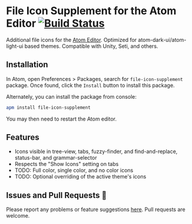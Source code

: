# File Icon Supplement for the Atom Editor [![Build Status](https://travis-ci.org/sscotth/file-icon-supplement.svg?branch=master)](https://travis-ci.org/sscotth/file-icon-supplement)

Additional file icons for the [Atom Editor](http://atom.io). Optimized for atom-dark-ui/atom-light-ui based themes. Compatible with Unity, Seti, and others.

## Installation

In Atom, open Preferences > Packages, search for `file-icon-supplement` package. Once found, click the `Install` button to install this package.

Alternately, you can install the package from console:

```bash
apm install file-icon-supplement
```

You may then need to restart the Atom editor.

## Features

* Icons visible in tree-view, tabs, fuzzy-finder, and find-and-replace, status-bar, and grammar-selector
* Respects the "Show Icons" setting on tabs
* TODO: Full color, single color, and no color icons
* TODO: Optional overriding of the active theme's icons

## Issues and Pull Requests :bug:

Please report any problems or feature suggestions [here](https://github.com/sscotth/file-icon-supplement/issues). Pull requests are welcome.
